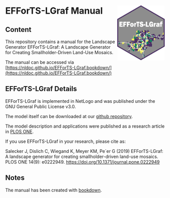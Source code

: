 
# EFForTS-LGraf Manual <img src="figures/EFForTS-LGraf_logo.png" align="right" width="150" />

## Content
This repository contains a manual for the Landscape Generator EFForTS-LGraf: A Landscape Generator for Creating Smallholder-Driven Land-Use Mosaics.

The manual can be accessed via [https://nldoc.github.io/EFForTS-LGraf.bookdown/](https://nldoc.github.io/EFForTS-LGraf.bookdown/)

## EFForTS-LGraf Details

EFForTS-LGraf is implemented in NetLogo and was published under the GNU General Public License v3.0.

The model itself can be downloaded at our [github repository](https://github.com/nldoc/EFForTS-LGraf).

The model description and applications were published as a research article in [PLOS ONE](https://journals.plos.org/plosone/article?id=10.1371/journal.pone.0222949).

If you use EFForTS-LGraf in your research, please cite as:

Salecker J, Dislich C, Wiegand K, Meyer KM, Pe´er G (2019) EFForTS-LGraf: A landscape generator for creating smallholder-driven land-use mosaics. PLOS ONE 14(9): e0222949. https://doi.org/10.1371/journal.pone.0222949

## Notes

The manual has been created with [bookdown](https://bookdown.org/).







